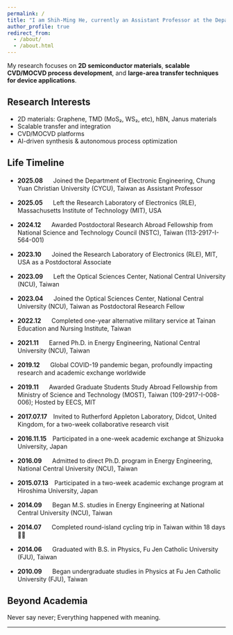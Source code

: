 ```yaml
---
permalink: /
title: "I am Shih-Ming He, currently an Assistant Professor at the Department of Electronic Engineering, Chung Yuan Christian University (CYCU), Taiwan."
author_profile: true
redirect_from: 
  - /about/
  - /about.html
---
```



My research focuses on **2D semiconductor materials**, **scalable CVD/MOCVD process development**, and **large-area transfer techniques for device applications**.


## Research Interests
- 2D materials: Graphene, TMD (MoS₂, WS₂, etc), hBN, Janus materials
- Scalable transfer and integration
- CVD/MOCVD platforms
- AI-driven synthesis & autonomous process optimization

## Life Timeline
- **2025.08&nbsp;&nbsp;&nbsp;**　Joined the Department of Electronic Engineering, Chung Yuan Christian University (CYCU), Taiwan as Assistant Professor
- **2025.05&nbsp;&nbsp;&nbsp;**　Left the Research Laboratory of Electronics (RLE), Massachusetts Institute of Technology (MIT), USA  
- **2024.12&nbsp;&nbsp;&nbsp;**　Awarded Postdoctoral Research Abroad Fellowship from National Science and Technology Council (NSTC), Taiwan (113-2917-I-564-001)
- **2023.10&nbsp;&nbsp;&nbsp;**　Joined the Research Laboratory of Electronics (RLE), MIT, USA as a Postdoctoral Associate  
- **2023.09&nbsp;&nbsp;&nbsp;**　Left the Optical Sciences Center, National Central University (NCU), Taiwan  
- **2023.04&nbsp;&nbsp;&nbsp;**　Joined the Optical Sciences Center, National Central University (NCU), Taiwan as Postdoctoral Research Fellow  
- **2022.12&nbsp;&nbsp;&nbsp;**　Completed one-year alternative military service at Tainan Education and Nursing Institute, Taiwan  
- **2021.11&nbsp;&nbsp;&nbsp;**　Earned Ph.D. in Energy Engineering, National Central University (NCU), Taiwan  
- **2019.12&nbsp;&nbsp;&nbsp;**　Global COVID-19 pandemic began, profoundly impacting research and academic exchange worldwide  
- **2019.11&nbsp;&nbsp;&nbsp;**　Awarded Graduate Students Study Abroad Fellowship from Ministry of Science and Technology (MOST), Taiwan (109-2917-I-008-006); Hosted by EECS, MIT

- **2017.07.17**　Invited to Rutherford Appleton Laboratory, Didcot, United Kingdom, for a two-week collaborative research visit  
- **2016.11.15**　Participated in a one-week academic exchange at Shizuoka University, Japan  
- **2016.09&nbsp;&nbsp;&nbsp;**　Admitted to direct Ph.D. program in Energy Engineering, National Central University (NCU), Taiwan  
- **2015.07.13**　Participated in a two-week academic exchange program at Hiroshima University, Japan  
- **2014.09&nbsp;&nbsp;&nbsp;**　Began M.S. studies in Energy Engineering at National Central University (NCU), Taiwan 
- **2014.07&nbsp;&nbsp;&nbsp;**　Completed round-island cycling trip in Taiwan within 18 days 🚴‍♂️  
- **2014.06&nbsp;&nbsp;&nbsp;**　Graduated with B.S. in Physics, Fu Jen Catholic University (FJU), Taiwan  
- **2010.09&nbsp;&nbsp;&nbsp;**　Began undergraduate studies in Physics at Fu Jen Catholic University (FJU), Taiwan  

## Beyond Academia
Never say never; Everything happened with meaning.

---
